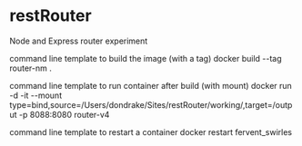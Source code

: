 # restRouter
Node and Express router experiment

command line template to build the image (with a tag)
 docker build --tag router-nm .

command line template to run container after build (with mount)
docker run -d -it --mount type=bind,source=/Users/dondrake/Sites/restRouter/working/,target=/output -p 8088:8080 router-v4

command line template to restart a container
docker restart fervent_swirles


